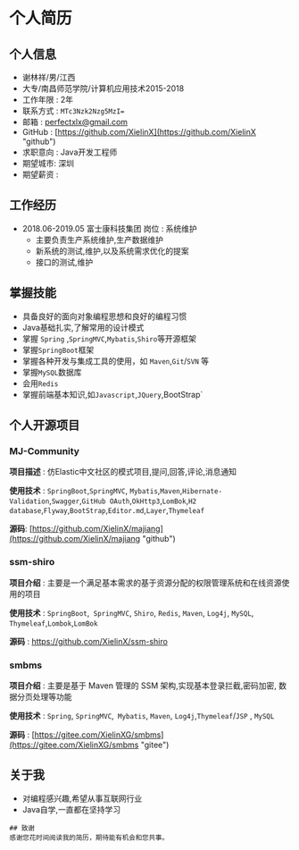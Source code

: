 # 个人简历
## 个人信息
+ 谢林祥/男/江西
+ 大专/南昌师范学院/计算机应用技术2015-2018
+ 工作年限 : 2年	
+ 联系方式 : `MTc3Nzk2Nzg5MzI=`
+ 邮箱 : [perfectxlx@gmail.com](perfectxlx@gmail.com)	
+ GitHub : [https://github.com/XielinX](https://github.com/XielinX "github")
+ 求职意向 : Java开发工程师
+ 期望城市: 深圳
+ 期望薪资 : 
## 工作经历
+ 2018.06-2019.05		     富士康科技集团	                       岗位 : 系统维护
  + 主要负责生产系统维护,生产数据维护
  + 新系统的测试,维护,以及系统需求优化的提案
  + 接口的测试,维护
## 掌握技能
+ 具备良好的面向对象编程思想和良好的编程习惯
+ Java基础扎实,了解常用的设计模式
+ 掌握 `Spring` ,`SpringMVC`,`Mybatis`,`Shiro`等开源框架
+ 掌握`SpringBoot`框架
+ 掌握各种开发与集成工具的使用，如 `Maven`,`Git`/`SVN` 等
+ 掌握`MySQL`数据库
+ 会用`Redis`
+ 掌握前端基本知识,如`Javascript`,`JQuery`,BootStrap`
## 个人开源项目
### MJ-Community
**项目描述** : 仿Elastic中文社区的模式项目,提问,回答,评论,消息通知

**使用技术** : `SpringBoot`,`SpringMVC`, `Mybatis`,`Maven`,`Hibernate-Validation`,`Swagger`,`GitHub OAuth`,`OkHttp3`,`LomBok`,`H2 database`,`Flyway`,`BootStrap`,`Editor.md`,`Layer`,`Thymeleaf`

**源码**: [https://github.com/XielinX/majiang](https://github.com/XielinX/majiang "github")


### ssm-shiro 
**项目介绍** :  主要是一个满足基本需求的基于资源分配的权限管理系统和在线资源使用的项目 

**使用技术** : `SpringBoot`,` SpringMVC`, `Shiro`, `Redis`, `Maven`, `Log4j`,  `MySQL`, `Thymeleaf`,`Lombok`,`LomBok`

**源码** : [ https://github.com/XielinX/ssm-shiro ]( https://github.com/XielinX/ssm-shiro  "github")

### smbms
**项目介绍** :  主要是基于 Maven 管理的 SSM 架构,实现基本登录拦截,密码加密, 数据分页处理等功能

**使用技术** : `Spring`, `SpringMVC`,` Mybatis`, `Maven`, `Log4j`,`Thymeleaf`/`JSP` , `MySQL`

**源码** : [https://gitee.com/XielinXG/smbms](https://gitee.com/XielinXG/smbms "gitee")

## 关于我
+ 对编程感兴趣,希望从事互联网行业
+ Java自学,一直都在坚持学习
```
## 致谢
感谢您花时间阅读我的简历，期待能有机会和您共事。

```